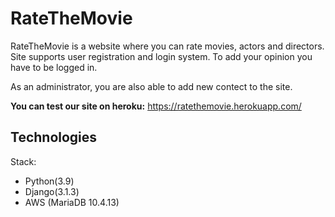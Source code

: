 # RateTheMovie
RateTheMovie is a website where you can rate movies,  actors and directors. 
Site supports user registration and login system. To add your opinion you have to be logged in.

As an administrator, you are also able to add new contect to the site.


**You can test our site on heroku:** https://ratethemovie.herokuapp.com/

## Technologies
Stack: 
  - Python(3.9)
  - Django(3.1.3)
  - AWS (MariaDB 10.4.13)
  
